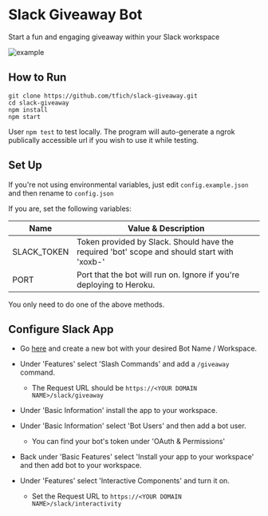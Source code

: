 # Slack Giveaway Bot
Start a fun and engaging giveaway within your Slack workspace

![example](https://i.imgur.com/dd32fAr.gif)

## How to Run
```
git clone https://github.com/tfich/slack-giveaway.git
cd slack-giveaway
npm install
npm start
```

User `npm test` to test locally. The program will auto-generate a ngrok publically accessible url 
if you wish to use it while testing.

## Set Up
If you're not using environmental variables, just edit `config.example.json` and then rename to `config.json`

If you are, set the following variables:

|     Name    |                                     Value & Description                                     |
|-------------|---------------------------------------------------------------------------------------------|
| SLACK_TOKEN | Token provided by Slack. Should have the required 'bot' scope and should start with 'xoxb-' |
| PORT        | Port that the bot will run on. Ignore if you're deploying to Heroku.                        |

You only need to do one of the above methods.

## Configure Slack App

- Go [here](https://api.slack.com/apps?new_app=1) and create a new bot with your desired Bot Name / Workspace.

- Under 'Features' select 'Slash Commands' and add a `/giveaway` command.
    - The Request URL should be `https://<YOUR DOMAIN NAME>/slack/giveaway`

-  Under 'Basic Information' install the app to your workspace.

- Under 'Basic Information' select 'Bot Users' and then add a bot user.
    - You can find your bot's token under 'OAuth & Permissions'

- Back under 'Basic Features' select 'Install your app to your workspace' and then add bot to your workspace.

- Under 'Features' select 'Interactive Components' and turn it on.
    - Set the Request URL to `https://<YOUR DOMAIN NAME>/slack/interactivity`
